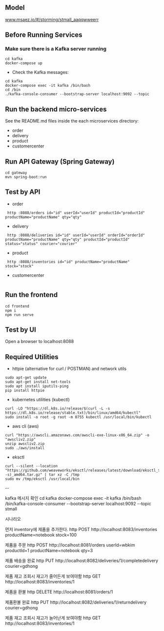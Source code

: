 # 

## Model
www.msaez.io/#/storming/stmall_aaqqwweerr

## Before Running Services
### Make sure there is a Kafka server running
```
cd kafka
docker-compose up
```
- Check the Kafka messages:
```
cd kafka
docker-compose exec -it kafka /bin/bash
cd /bin
./kafka-console-consumer --bootstrap-server localhost:9092 --topic
```

## Run the backend micro-services
See the README.md files inside the each microservices directory:

- order
- delivery
- product
- customercenter


## Run API Gateway (Spring Gateway)
```
cd gateway
mvn spring-boot:run
```

## Test by API
- order
```
 http :8088/orders id="id" userId="userId" productId="productId" productName="productName" qty="qty" 
```
- delivery
```
 http :8088/deliveries id="id" userId="userId" orderId="orderId" productName="productName" qty="qty" productId="productId" status="status" courier="courier" 
```
- product
```
 http :8088/inventories id="id" productName="productName" stock="stock" 
```
- customercenter
```
```


## Run the frontend
```
cd frontend
npm i
npm run serve
```

## Test by UI
Open a browser to localhost:8088

## Required Utilities

- httpie (alternative for curl / POSTMAN) and network utils
```
sudo apt-get update
sudo apt-get install net-tools
sudo apt install iputils-ping
pip install httpie
```

- kubernetes utilities (kubectl)
```
curl -LO "https://dl.k8s.io/release/$(curl -L -s https://dl.k8s.io/release/stable.txt)/bin/linux/amd64/kubectl"
sudo install -o root -g root -m 0755 kubectl /usr/local/bin/kubectl
```

- aws cli (aws)
```
curl "https://awscli.amazonaws.com/awscli-exe-linux-x86_64.zip" -o "awscliv2.zip"
unzip awscliv2.zip
sudo ./aws/install
```

- eksctl 
```
curl --silent --location "https://github.com/weaveworks/eksctl/releases/latest/download/eksctl_$(uname -s)_amd64.tar.gz" | tar xz -C /tmp
sudo mv /tmp/eksctl /usr/local/bin
```




--

kafka 메시지 확인
cd kafka
docker-compose exec -it kafka /bin/bash
/bin/kafka-console-consumer --bootstrap-server localhost:9092 --topic stmall

시나리오

먼저 inventory에 제품을 추가한다.
http POST http://localhost:8083/inventories productName=notebook stock=100

제품을 주문
http POST http://localhost:8081/orders userId=wbkim productId=1 productName=notebook qty=3

제품 배송을 완료
http PUT http://localhost:8082/deliveries/1/completedelivery courier=gdhong

제품 재고 조회시 재고가 줄어든게 보여야함
http GET http://localhost:8083/inventories/1

제품을 환불
http DELETE http://localhost:8081/orders/1

제품환불 완료
http PUT http://localhost:8082/deliveries/1/returndelivery courier=gdhong

제품 재고 조회시 재고가 늘어난게 보여야함
http GET http://localhost:8083/inventories/1
